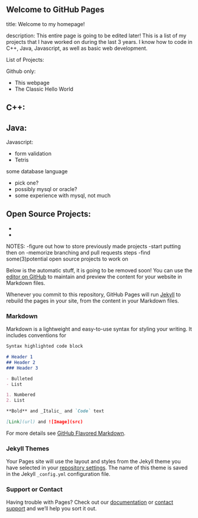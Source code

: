 ## Welcome to GitHub Pages

title: Welcome to my homepage!


description: This entire page is going to be edited later!
This is a list of my projects that I have worked on during the last 3 years.  I know how to code in C++, Java, Javascript, as well as basic web development.


List of Projects:

  Github only:
  - This webpage
  - The Classic Hello World
  
  C++:
  -
  
  Java:
  -
  
  Javascript:
  - form validation 
  - Tetris
  
  some database language
  - pick one?
  - possibly mysql or oracle? 
  - some experience with mysql, not much


Open Source Projects:
-
-
-

NOTES:
-figure out how to store previously made projects
-start putting then on
-memorize branching and pull requests steps 
-find some(3)potential open source projects to work on




Below is the automatic stuff, it is going to be removed soon!
You can use the [editor on GitHub](https://github.com/Kristina01111000/Kristina01111000.github.io/edit/master/README.md) to maintain and preview the content for your website in Markdown files.

Whenever you commit to this repository, GitHub Pages will run [Jekyll](https://jekyllrb.com/) to rebuild the pages in your site, from the content in your Markdown files.

### Markdown

Markdown is a lightweight and easy-to-use syntax for styling your writing. It includes conventions for

```markdown
Syntax highlighted code block

# Header 1
## Header 2
### Header 3

- Bulleted
- List

1. Numbered
2. List

**Bold** and _Italic_ and `Code` text

[Link](url) and ![Image](src)
```

For more details see [GitHub Flavored Markdown](https://guides.github.com/features/mastering-markdown/).

### Jekyll Themes

Your Pages site will use the layout and styles from the Jekyll theme you have selected in your [repository settings](https://github.com/Kristina01111000/Kristina01111000.github.io/settings). The name of this theme is saved in the Jekyll `_config.yml` configuration file.

### Support or Contact

Having trouble with Pages? Check out our [documentation](https://help.github.com/categories/github-pages-basics/) or [contact support](https://github.com/contact) and we’ll help you sort it out.
